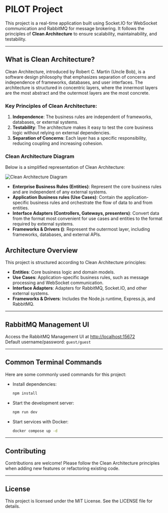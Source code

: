 # PILOT Project

This project is a real-time application built using Socket.IO for WebSocket communication and RabbitMQ for message brokering. It follows the principles of **Clean Architecture** to ensure scalability, maintainability, and testability.

---

## What is Clean Architecture?

Clean Architecture, introduced by Robert C. Martin (Uncle Bob), is a software design philosophy that emphasizes separation of concerns and independence of frameworks, databases, and user interfaces. The architecture is structured in concentric layers, where the innermost layers are the most abstract and the outermost layers are the most concrete.

### Key Principles of Clean Architecture:
1. **Independence**: The business rules are independent of frameworks, databases, or external systems.
2. **Testability**: The architecture makes it easy to test the core business logic without relying on external dependencies.
3. **Separation of Concerns**: Each layer has a specific responsibility, reducing coupling and increasing cohesion.

### Clean Architecture Diagram

Below is a simplified representation of Clean Architecture:

![Clean Architecture Diagram](https://blog.cleancoder.com/uncle-bob/images/2012-08-13-the-clean-architecture/CleanArchitecture.jpg)

- **Enterprise Business Rules (Entities)**: Represent the core business rules and are independent of any external systems.
- **Application Business rules (Use Cases)**: Contain the application-specific business rules and orchestrate the flow of data to and from entities.
- **Interface Adapters (Controllers, Gateways, presenters)**: Convert data from the format most convenient for use cases and entities to the format required by external systems.
- **Frameworks & Drivers ()**: Represent the outermost layer, including frameworks, databases, and external APIs.


## Architecture Overview

This project is structured according to Clean Architecture principles:

- **Entities**: Core business logic and domain models.
- **Use Cases**: Application-specific business rules, such as message processing and WebSocket communication.
- **Interface Adapters**: Adapters for RabbitMQ, Socket.IO, and other external systems.
- **Frameworks & Drivers**: Includes the Node.js runtime, Express.js, and RabbitMQ.

---

## RabbitMQ Management UI

Access the RabbitMQ Management UI at [http://localhost:15672](http://localhost:15672)  
Default username/password: `guest/guest`

---

## Common Terminal Commands

Here are some commonly used commands for this project:

- Install dependencies:
  ```bash
  npm install
  ```

- Start the development server:
  ```bash
  npm run dev
  ```

- Start services with Docker:
  ```bash
  docker compose up -d
  ```

---

## Contributing

Contributions are welcome! Please follow the Clean Architecture principles when adding new features or refactoring existing code.

---

## License

This project is licensed under the MIT License. See the LICENSE file for details.
